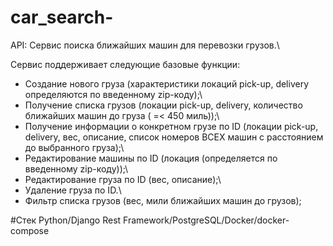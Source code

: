 # car_search-
API: Сервис поиска ближайших машин для перевозки грузов.\

Сервис поддерживает следующие базовые функции:

- Создание нового груза (характеристики локаций pick-up, delivery определяются по введенному zip-коду);\
- Получение списка грузов (локации pick-up, delivery, количество ближайших машин до груза ( =< 450 миль));\
- Получение информации о конкретном грузе по ID (локации pick-up, delivery, вес, описание, список номеров ВСЕХ машин с расстоянием до выбранного груза);\
- Редактирование машины по ID (локация (определяется по введенному zip-коду));\
- Редактирование груза по ID (вес, описание);\
- Удаление груза по ID.\
- Фильтр списка грузов (вес, мили ближайших машин до грузов);


#Стек
Python/Django Rest Framework/PostgreSQL/Docker/docker-compose
